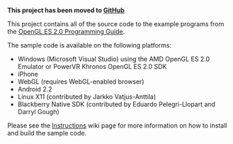 **This project has been moved to [GitHub](http://github.com/danginsburg/opengles-book-samples/)**

This project contains all of the source code to the example programs from the [OpenGL ES 2.0 Programming Guide](http://www.opengles-book.com/).

The sample code is available on the following platforms:

  * Windows (Microsoft Visual Studio) using the AMD OpenGL ES 2.0 Emulator or PowerVR Khronos OpenGL ES 2.0 SDK
  * iPhone
  * WebGL (requires WebGL-enabled browser)
  * Android 2.2
  * Linux X11 (contributed by Jarkko Vatjus-Anttila)
  * Blackberry Native SDK (contributed by Eduardo Pelegri-Llopart and Darryl Gough)

Please see the [Instructions](Instructions.md) wiki page for more information on how to install and build the sample code.